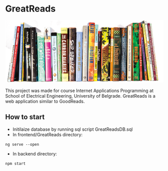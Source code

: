 # GreatReads

![](./books.png)

This project was made for course Internet Applications Programming at School of Electrical Engineering, University of Belgrade. GreatReads is a web application similar to GoodReads.

## How to start

* Initilaize database by running sql script GreatReadsDB.sql
* In frontend/GreatReads directory:
```
ng serve --open
```
* In backend directory:
```
npm start
```
